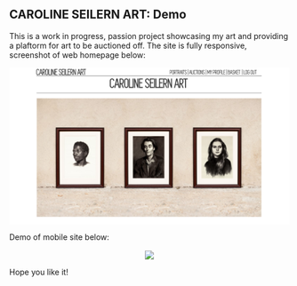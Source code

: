 ## CAROLINE SEILERN ART: Demo

This is a work in progress, passion project showcasing my art and providing a plaftorm for art to be auctioned off. The site is fully responsive, screenshot of web homepage below:

<img align="center" src="HomePageWeb.png">

Demo of mobile site below:
<p align= "center">
  <img align="center" src="CSart.gif">
</p>

Hope you like it!


